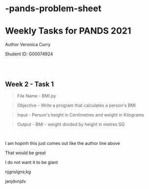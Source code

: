 # -pands-problem-sheet

# Weekly Tasks for PANDS 2021 
Author Veronica Curry

Student ID: G00074924


<br/>
<br/>


## Week 2 - Task 1 


> File Name - BMI.py

> Objective - Write a program that calculates a person's BMI

> Input - Person's height in Centimetres and weight in Kilograms

> Output - BMI - weight divided by height in metres SQ


<br/>


I am hopinh this just comes out like the author line above

That would be great

I do not want it to be giant

njgnslgns;kg

janjdvnjdv
